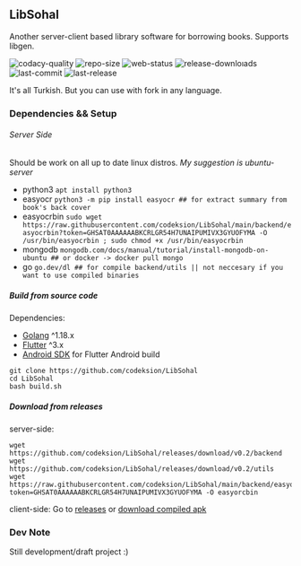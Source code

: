## LibSohal
Another server-client based library software for borrowing books.
Supports libgen.


![codacy-quality](https://img.shields.io/codacy/grade/bf89b0e27306470da0c1cb4f1a7e70d2?style=for-the-badge) ![repo-size](https://img.shields.io/github/languages/code-size/codeksion/libsohal?label=code%20size&style=for-the-badge) ![web-status](https://img.shields.io/website?down_color=lightgrey&down_message=down%20%3A%28&style=for-the-badge&up_color=green&up_message=Working&url=https%3A%2F%2Flibsohal.codeksion.net%2F) ![release-downloıads](https://img.shields.io/github/downloads/codeksion/libsohal/total?label=release%20downloads&style=for-the-badge)
![last-commit](https://img.shields.io/github/last-commit/codeksion/libsohal?style=for-the-badge) ![last-release](https://img.shields.io/github/release-date/codeksion/libsohal?label=last%20release&style=for-the-badge)


It's all Turkish. But you can use with fork in any language.

### Dependencies && Setup 

###### Server Side
Should be work on all up to date linux distros. _My suggestion is ubuntu-server_


- python3 `apt install python3`
- easyocr `python3 -m pip install easyocr ## for extract summary from book's back cover`
- easyocrbin `sudo wget https://raw.githubusercontent.com/codeksion/LibSohal/main/backend/easyocrbin?token=GHSAT0AAAAAABKCRLGR54H7UNAIPUMIVX3GYUOFYMA -O /usr/bin/easyocrbin ; sudo chmod +x /usr/bin/easyocrbin`
- mongodb `mongodb.com/docs/manual/tutorial/install-mongodb-on-ubuntu ## or docker -> docker pull mongo`
- go `go.dev/dl ## for compile backend/utils || not neccesary if you want to use compiled binaries`

##### Build from source code

Dependencies:
- [Golang](https://dl.golang.org) ^1.18.x
- [Flutter](https://docs.flutter.dev/get-started/install) ^3.x
- [Android SDK](https://developer.android.com/studio) for Flutter Android build

```
git clone https://github.com/codeksion/LibSohal
cd LibSohal
bash build.sh
```

##### Download from releases
server-side:
```
wget https://github.com/codeksion/LibSohal/releases/download/v0.2/backend
wget https://github.com/codeksion/LibSohal/releases/download/v0.2/utils
wget https://raw.githubusercontent.com/codeksion/LibSohal/main/backend/easyocrbin?token=GHSAT0AAAAAABKCRLGR54H7UNAIPUMIVX3GYUOFYMA -O easyorcbin
```
client-side:
Go to [releases](https://github.com/codeksion/LibSohal/releases/) or [download compiled apk](https://github.com/codeksion/LibSohal/releases/download/v0.1/libsohal-frontend.apk)

### Dev Note
Still development/draft project :)